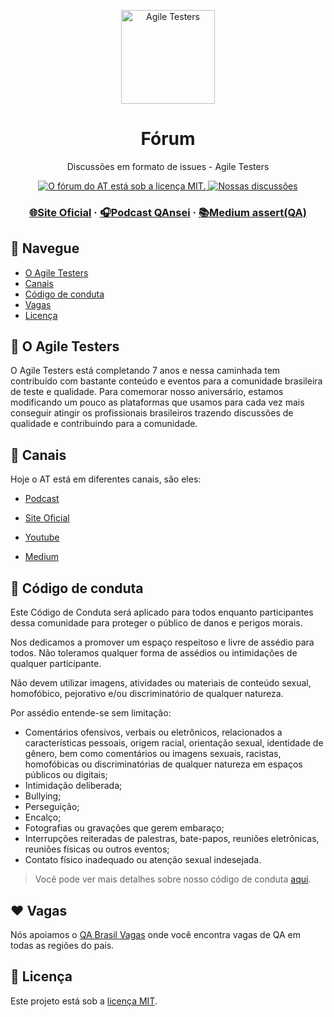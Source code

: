 <p align="center">
  <a href="https://github.com/AgileTestersBR">
    <img src=".github/logo2.png" width="150" alt="Agile Testers">
  </a>
</p>
<h1 align="center">Fórum</h1>
<p align="center">Discussões em formato de issues - Agile Testers</p>

<p align="center">
  <a href="https://github.com/AgileTestersBR/at-forum/blob/master/LICENSE">
    <img src="https://img.shields.io/badge/license-MIT-brightgreen.svg" alt="O fórum do AT está sob a licença MIT." />
  </a>
   <a href="https://github.com/AgileTestersBR/at-forum/issues">
    <img src="https://img.shields.io/github/issues/AgileTesters/forum" alt="Nossas discussões" />
  </a>
</p>

<h3 align="center">
  <a href="https://agiletesters.com.br/">🌐Site Oficial</a>
  <span> · </span>
    <a href="https://anchor.fm/qansei">🎧Podcast QAnsei</a>
  <span> · </span>
  <a href="https://medium.com/assertqualityassurance">📚Medium assert(QA)</a>
</h3>

## 🤖 Navegue

- [O Agile Testers](#dart-o-agile-testers)
- [Canais](#movie_camera-canais)
- [Código de conduta](#rotating_light-código-de-conduta)
- [Vagas](#heart-vagas)
- [Licença](#memo-licença)

## :dart: O Agile Testers

O Agile Testers está completando 7 anos e nessa caminhada tem contribuído com bastante conteúdo e eventos para a comunidade brasileira de teste e qualidade. Para comemorar nosso aniversário, estamos modificando um pouco as plataformas que usamos para cada vez mais conseguir atingir os profissionais brasileiros trazendo discussões de qualidade e contribuindo para a comunidade.

## :movie_camera: Canais

Hoje o AT está em diferentes canais, são eles:

- [Podcast](https://anchor.fm/qansei)

- [Site Oficial](https://agiletesters.com.br/)

- [Youtube](https://www.youtube.com/channel/UChHLl66ov4h2hmL_G3hHi3Q)

- [Medium](https://medium.com/assertqualityassurance)

## :rotating_light: Código de conduta

Este Código de Conduta será aplicado para todos enquanto participantes dessa comunidade para proteger o público de danos e perigos morais.

Nos dedicamos a promover um espaço respeitoso e livre de assédio para todos. Não toleramos qualquer forma de assédios ou intimidações de qualquer participante.

Não devem utilizar imagens, atividades ou materiais de conteúdo sexual, homofóbico, pejorativo e/ou discriminatório de qualquer natureza.

Por assédio entende-se sem limitação:

* Comentários ofensivos, verbais ou eletrônicos, relacionados a características pessoais, origem racial, orientação sexual, identidade de gênero, bem como comentários ou imagens sexuais, racistas, homofóbicas ou discriminatórias de qualquer natureza em espaços públicos ou digitais;
* Intimidação deliberada;
* Bullying;
* Perseguição;
* Encalço;
* Fotografias ou gravações que gerem embaraço;
* Interrupções reiteradas de palestras, bate-papos, reuniões eletrônicas, reuniões físicas ou outros eventos;
* Contato físico inadequado ou atenção sexual indesejada.

> Você pode ver mais detalhes sobre nosso código de conduta [aqui](./codigo-de-conduta.md).

## :heart: Vagas

Nós apoiamos o [QA Brasil Vagas](https://github.com/qa-brasil/vagas) onde você encontra vagas de QA em todas as regiões do país.

## :memo: Licença

Este projeto está sob a [licença MIT](./LICENSE).
